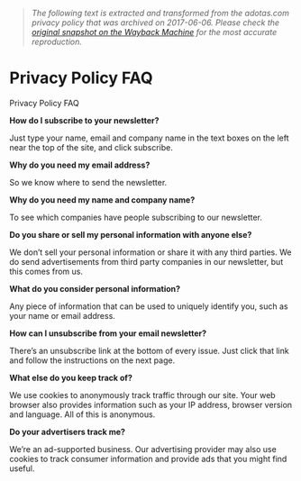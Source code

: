 > *The following text is extracted and transformed from the adotas.com privacy policy that was archived on 2017-06-06. Please check the [original snapshot on the Wayback Machine](https://web.archive.org/web/20170606135100id_/http%3A//www.adotas.com/privacy-policy) for the most accurate reproduction.*

# Privacy Policy FAQ

Privacy Policy FAQ

**How do I subscribe to your newsletter?**

Just type your name, email and company name in the text boxes on the left near the top of the site, and click subscribe.

**Why do you need my email address?**

So we know where to send the newsletter.

**Why do you need my name and company name?**

To see which companies have people subscribing to our newsletter.

**Do you share or sell my personal information with anyone else?**

We don’t sell your personal information or share it with any third parties. We do send advertisements from third party companies in our newsletter, but this comes from us.

**What do you consider personal information?**

Any piece of information that can be used to uniquely identify you, such as your name or email address.

**How can I unsubscribe from your email newsletter?**

There’s an unsubscribe link at the bottom of every issue. Just click that link and follow the instructions on the next page.

**What else do you keep track of?**

We use cookies to anonymously track traffic through our site. Your web browser also provides information such as your IP address, browser version and language. All of this is anonymous.

**Do your advertisers track me?**

We’re an ad-supported business. Our advertising provider may also use cookies to track consumer information and provide ads that you might find useful.
